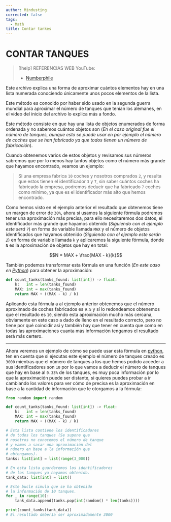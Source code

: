 ```yaml
---
author: Mindusting
corrected: false
tags:
  - Math
title: Contar tankes
---
```


# CONTAR TANQUES

> [!help] REFERENCIAS WEB
> YouTube:
> - [Numberphile](https://youtu.be/WLCwMRJBhuI)

Este archivo explica una forma de aproximar cuántos elementos hay en una lista numerada conociendo únicamente unos pocos elementos de la lista.

Este método es conocido por haber sido usado en la segunda guerra mundial para aproximar el número de tanques que tenían los alemanes, en el vídeo del inicio del archivo lo explica más a fondo.

Este método consiste en que hay una lista de objetos enumerados de forma ordenada y no sabemos cuántos objetos son (*En el caso original fue el número de tanques, aunque esto se puede usar en por ejemplo el número de coches que se han fabricado ya que todos tienen un número de fabricación*).

Cuando obtenemos varios de estos objetos y revisamos sus números sabremos que por lo menos hay tantos objetos como el número más grande que hayamos encontrado, veamos un ejemplo:

> Si una empresa fabrica `10` coches y nosotros comprados `2`, y resulta que estos tienen el identificador `3` y `7`, sin saber cuántos coches ha fabricado la empresa, podremos deducir que ha fabricado `7` coches como mínimo, ya que es el identificador más alto que hemos encontrado.

Como hemos visto en el ejemplo anterior el resultado que obtenemos tiene un margen de error de `30%`, ahora si usamos la siguiente fórmula podremos tener una aproximación más precisa, para ello necesitaremos dos datos, el identificador más grande que hayamos obtenido (*Siguiendo con el ejemplo este será `7`*) en forma de variable llamada `MAX` y el número de objetos identificados que hayamos obtenido (*Siguiendo con el ejemplo este serán `2`*) en forma de variable llamada `k` y aplicaremos la siguiente fórmula, donde `N` es la aproximación de objetos que hay en total:

$$N = MAX + \frac{MAX - k}{k}$$

También podemos transformar esta fórmula en una función (*En este caso en [Python](../python/py.md)*) para obtener la aproximación:

```py
def count_tanks(tanks_found: list[int]) -> float:
    k:   int = len(tanks_found)
    MAX: int = max(tanks_found)
    return MAX + ((MAX - k) / k)
```

Aplicando esta fórmula a al ejemplo anterior obtenemos que el número aproximado de coches fabricados es `9.5` y sí lo redondeamos obtenemos que el resultado es `10`, siendo esta aproximación mucho más cercana, obviamente en este caso a dado de lleno en el resultado correcto, pero no tiene por qué coincidir así y también hay que tener en cuenta que como en todas las aproximaciones cuanta más información tengamos el resultado será más certero.

---

Ahora veremos un ejemplo de cómo se puede usar esta fórmula en [python](../python/py.md), ten en cuenta que si ejecutas este ejemplo el número de tanques creado es `3000` mientras que el número de tanques a los que hemos podido acceder a sus identificadores son `10` por lo que vamos a deducir el número de tanques que hay en base al `0.33%` de los tanques, es muy poca información por lo que la aproximación puede ser distante, si quieres puedes probar a ir cambiando los valores para ver cómo de precisa es la aproximación en base a la cantidad de información que le otorgamos a la fórmula:


```py
from random import random

def count_tanks(tanks_found: list[int]) -> float:
    k:   int = len(tanks_found)
    MAX: int = max(tanks_found)
    return MAX + ((MAX - k) / k)

# Esta lista contiene los identificadores
# de todos los tanques (Se supone que
# nosotros no conocemos el número de tanque
# y vamos a sacar una aproximación del
# número en base a la información que
# obtengamos).
tanks: list[int] = list(range(3_000))

# En esta lista guardaremos los identificadores
# de los tanques ya hayamos obtenido.
tank_data: list[int] = list()

# Este bucle simula que se ha obtenido
# la información de 10 tanques.
for _ in range(10):
    tank_data.append(tanks.pop(int(random() * len(tanks))))

print(count_tanks(tank_data))
# El resultado debería ser aproximadamente 3000
```
